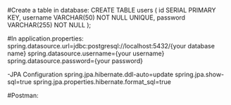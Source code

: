 #Create a table in database:
CREATE TABLE users (
    id SERIAL PRIMARY KEY,
    username VARCHAR(50) NOT NULL UNIQUE,
    password VARCHAR(255) NOT NULL
);


#In application.properties:
spring.datasource.url=jdbc:postgresql://localhost:5432/{your database name}
spring.datasource.username={your username}
spring.datasource.password={your password}

-JPA Configuration
spring.jpa.hibernate.ddl-auto=update
spring.jpa.show-sql=true
spring.jpa.properties.hibernate.format_sql=true


#Postman:
